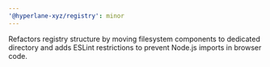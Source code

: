 ```yaml
---
'@hyperlane-xyz/registry': minor
---
```


Refactors registry structure by moving filesystem components to dedicated directory and adds ESLint restrictions to prevent Node.js imports in browser code.
